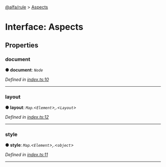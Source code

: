 [@alfa/rule](../README.md) > [Aspects](../interfaces/aspects.md)

# Interface: Aspects

## Properties

<a id="document"></a>

### document

**● document**: _`Node`_

_Defined in [index.ts:10](https://github.com/Siteimprove/alfa/blob/master/packages/rule/src/index.ts#L10)_

---

<a id="layout"></a>

### layout

**● layout**: _`Map`.<`Element`>,.<`Layout`>_

_Defined in [index.ts:12](https://github.com/Siteimprove/alfa/blob/master/packages/rule/src/index.ts#L12)_

---

<a id="style"></a>

### style

**● style**: _`Map`.<`Element`>,.<`object`>_

_Defined in [index.ts:11](https://github.com/Siteimprove/alfa/blob/master/packages/rule/src/index.ts#L11)_

---
